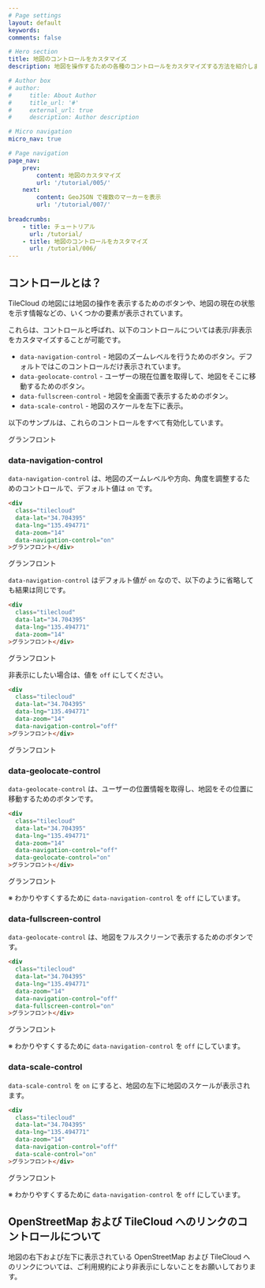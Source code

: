 ```yaml
---
# Page settings
layout: default
keywords:
comments: false

# Hero section
title: 地図のコントロールをカスタマイズ
description: 地図を操作するための各種のコントロールをカスタマイズする方法を紹介します。

# Author box
# author:
#     title: About Author
#     title_url: '#'
#     external_url: true
#     description: Author description

# Micro navigation
micro_nav: true

# Page navigation
page_nav:
    prev:
        content: 地図のカスタマイズ
        url: '/tutorial/005/'
    next:
        content: GeoJSON で複数のマーカーを表示
        url: '/tutorial/007/'
        
breadcrumbs:
    - title: チュートリアル
      url: /tutorial/
    - title: 地図のコントロールをカスタマイズ
      url: /tutorial/006/
---
```


## コントロールとは？

TileCloud の地図には地図の操作を表示するためのボタンや、地図の現在の状態を示す情報などの、いくつかの要素が表示されています。

これらは、コントロールと呼ばれ、以下のコントロールについては表示/非表示をカスタマイズすることが可能です。

* `data-navigation-control` - 地図のズームレベルを行うためのボタン。デフォルトではこのコントロールだけ表示されています。
* `data-geolocate-control` - ユーザーの現在位置を取得して、地図をそこに移動するためのボタン。
* `data-fullscreen-control` - 地図を全画面で表示するためのボタン。
* `data-scale-control` - 地図のスケールを左下に表示。

以下のサンプルは、これらのコントロールをすべて有効化しています。

<div
  class="tilecloud"
  data-lat="34.704395"
  data-lng="135.494771"
  data-zoom="14"
  data-navigation-control="on"
  data-geolocate-control="on"
  data-fullscreen-control="on"
  data-scale-control="on"
>グランフロント</div>

### data-navigation-control

`data-navigation-control` は、地図のズームレベルや方向、角度を調整するためのコントロールで、デフォルト値は `on` です。

```html
<div
  class="tilecloud"
  data-lat="34.704395"
  data-lng="135.494771"
  data-zoom="14"
  data-navigation-control="on"
>グランフロント</div>
```

<div
  class="tilecloud"
  data-lat="34.704395"
  data-lng="135.494771"
  data-zoom="14"
  data-navigation-control="on"
>グランフロント</div>

`data-navigation-control` はデフォルト値が `on` なので、以下のように省略しても結果は同じです。

```html
<div
  class="tilecloud"
  data-lat="34.704395"
  data-lng="135.494771"
  data-zoom="14"
>グランフロント</div>
```

<div
  class="tilecloud"
  data-lat="34.704395"
  data-lng="135.494771"
  data-zoom="14"
>グランフロント</div>

非表示にしたい場合は、値を `off` にしてください。

```html
<div
  class="tilecloud"
  data-lat="34.704395"
  data-lng="135.494771"
  data-zoom="14"
  data-navigation-control="off"
>グランフロント</div>
```

<div
  class="tilecloud"
  data-lat="34.704395"
  data-lng="135.494771"
  data-zoom="14"
  data-navigation-control="off"
>グランフロント</div>

### data-geolocate-control

`data-geolocate-control` は、ユーザーの位置情報を取得し、地図をその位置に移動するためのボタンです。

```html
<div
  class="tilecloud"
  data-lat="34.704395"
  data-lng="135.494771"
  data-zoom="14"
  data-navigation-control="off"
  data-geolocate-control="on"
>グランフロント</div>
```

<div
  class="tilecloud"
  data-lat="34.704395"
  data-lng="135.494771"
  data-zoom="14"
  data-navigation-control="off"
  data-geolocate-control="on"
>グランフロント</div>

※ わかりやすくするために `data-navigation-control` を `off` にしています。

### data-fullscreen-control

`data-geolocate-control` は、地図をフルスクリーンで表示するためのボタンです。

```html
<div
  class="tilecloud"
  data-lat="34.704395"
  data-lng="135.494771"
  data-zoom="14"
  data-navigation-control="off"
  data-fullscreen-control="on"
>グランフロント</div>
```

<div
  class="tilecloud"
  data-lat="34.704395"
  data-lng="135.494771"
  data-zoom="14"
  data-navigation-control="off"
  data-fullscreen-control="on"
>グランフロント</div>

※ わかりやすくするために `data-navigation-control` を `off` にしています。

### data-scale-control

`data-scale-control` を `on` にすると、地図の左下に地図のスケールが表示されます。

```html
<div
  class="tilecloud"
  data-lat="34.704395"
  data-lng="135.494771"
  data-zoom="14"
  data-navigation-control="off"
  data-scale-control="on"
>グランフロント</div>
```

<div
  class="tilecloud"
  data-lat="34.704395"
  data-lng="135.494771"
  data-zoom="14"
  data-navigation-control="off"
  data-scale-control="on"
>グランフロント</div>

※ わかりやすくするために `data-navigation-control` を `off` にしています。

## OpenStreetMap および TileCloud へのリンクのコントロールについて

地図の右下および左下に表示されている OpenStreetMap および TileCloud へのリンクについては、ご利用規約により非表示にしないことをお願いしております。
